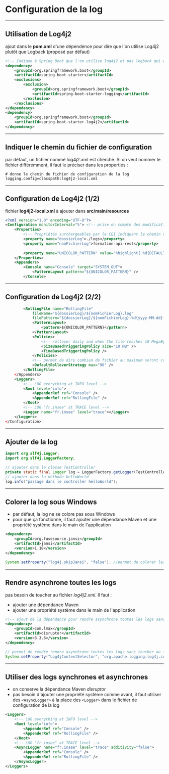 # Configuration de la log

----

## Utilisation de Log4j2

ajout dans le **pom.xml** d'une dépendence pour dire que l'on utilise Log4j2 plutôt que Logback (proposé par défaut)

```xml
<!-- Indique à Spring Boot que l'on utilise log4j2 et pas logback qui est proposé par défaut -->
<dependency>
	<groupId>org.springframework.boot</groupId>
	<artifactId>spring-boot-starter</artifactId>
	<exclusions>
		<exclusion>
			<groupId>org.springframework.boot</groupId>
			<artifactId>spring-boot-starter-logging</artifactId>
		</exclusion>
	</exclusions>
</dependency>
<dependency>
	<groupId>org.springframework.boot</groupId>
	<artifactId>spring-boot-starter-log4j2</artifactId>
</dependency>
```

----

## Indiquer le chemin du fichier de configuration

par défaut, un fichier nommé log4j2.xml est cherché. Si on veut nommer le fichier différemment, il faut le préciser dans les properties :

```properties
# donne le chemin du fichier de configuration de la log
logging.config=classpath:log4j2-local.xml
```

----

## Configuration de Log4j2 (1/2)

fichier **log4j2-local.xml** à ajouter dans **src/main/resources**

```xml
<?xml version="1.0" encoding="UTF-8"?>
<Configuration monitorInterval="5"> <!-- prise en compte des modifications à chaud au bout de 5 secondes -->
    <Properties>
		<!-- Propriétés surchargeables par le CEI indiquant le chemin vers le dossier contenant les logs et le nom du fichier de log -->
        <property name="dossierLog">./logs</property>
        <property name="nomFichierLog">formation-api-rest</property>
        
        <property name="UNICOLOR_PATTERN" value="%highlight{ %d{DEFAULT} %-5p [%15.15t] %-40.40c{1.} - %msg%n%throwable}{FATAL=red blink, ERROR=red, WARN=yellow bold, INFO=white, DEBUG=green bold, TRACE=blue}">
    </Properties>
    <Appenders>
        <Console name="Console" target="SYSTEM_OUT">
            <PatternLayout pattern="${UNICOLOR_PATTERN}" />
        </Console>
```

----

## Configuration de Log4j2 (2/2)

```xml
		<RollingFile name="RollingFile"
            fileName="${dossierLog}/${nomFichierLog}.log"
            filePattern="${dossierLog}/${nomFichierLog}-%d{yyyy-MM-dd}-%i.log">
            <PatternLayout>
                <pattern>${UNICOLOR_PATTERN}</pattern>
            </PatternLayout>
            <Policies>
                <!-- rollover daily and when the file reaches 10 MegaBytes -->
                <SizeBasedTriggeringPolicy size="10 MB" />
                <TimeBasedTriggeringPolicy />
            </Policies>
			<!-- permet de dire combien de fichier au maximum seront crée pour un même pattern (avec le %i) -->
            <DefaultRolloverStrategy max="90" />
        </RollingFile>
    </Appenders>
    <Loggers>
        <!-- LOG everything at INFO level -->
        <Root level="info">
            <AppenderRef ref="Console" />
            <AppenderRef ref="RollingFile" />
        </Root>
        <!-- LOG "fr.insee" at TRACE level -->
        <Logger name="fr.insee" level="trace"></Logger>
    </Loggers>
</Configuration>
```

----

## Ajouter de la log

```java
import org.slf4j.Logger;
import org.slf4j.LoggerFactory;

// ajouter dans la classe TestController
private static final Logger log = LoggerFactory.getLogger(TestController.class);
// ajouter dans la méthode helloWorld
log.info("passage dans le controller helloWorld");
```

----

## Colorer la log sous Windows

- par défaut, la log ne se colore pas sous Windows
- pour que ça fonctionne, il faut ajouter une dépendance Maven et une propriété système dans le main de l'application

```xml
<dependency>
	<groupId>org.fusesource.jansi</groupId>
	<artifactId>jansi</artifactId>
	<version>1.18</version>
</dependency>
```
```java
System.setProperty("log4j.skipJansi", "false"); //permet de colorer les logs sous Windows
```

----

## Rendre asynchrone toutes les logs

pas besoin de toucher au fichier *log4j2.xml*. Il faut :
- ajouter une dépendance Maven
- ajouter une propriété système dans le main de l'application

```xml
<!-- ajout de la dépendance pour rendre asynchrone toutes les logs sans toucher au fichier de conf log4j2.xml  -->
<dependency>
    <groupId>com.lmax</groupId>
    <artifactId>disruptor</artifactId>
    <version>3.3.6</version>
</dependency>
```

 ```java
 // permet de rendre rendre asynchrone toutes les logs sans toucher au fichier de conf log4j2.xml
System.setProperty("Log4jContextSelector", "org.apache.logging.log4j.core.async.AsyncLoggerContextSelector");
```

----

## Utiliser des logs synchrones et asynchrones

- on conserve la dépendance Maven *disruptor*
- pas besoin d'ajouter une propriété système comme avant, il faut utiliser des `<AsyncLogger>` à la place des `<Logger>` dans le fichier de configuration de la log

```xml
<Loggers>
    <!-- LOG everything at INFO level -->
    <Root level="info">
        <AppenderRef ref="Console" />
        <AppenderRef ref="RollingFile" />
    </Root>
    <!-- LOG "fr.insee" at TRACE level -->
    <AsyncLogger name="fr.insee" level="trace" additivity="false">
        <AppenderRef ref="Console" />
        <AppenderRef ref="RollingFile" />
    </AsyncLogger>
</Loggers>
```
